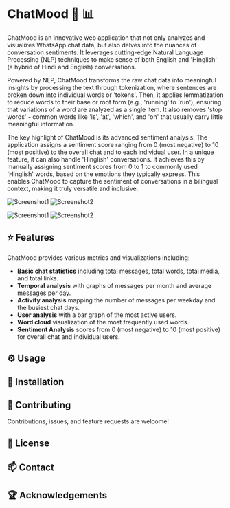 # ChatMood :speech_balloon: :bar_chart:

ChatMood is an innovative web application that not only analyzes and visualizes WhatsApp chat data, but also delves into the nuances of conversation sentiments. It leverages cutting-edge Natural Language Processing (NLP) techniques to make sense of both English and 'Hinglish' (a hybrid of Hindi and English) conversations. 

Powered by NLP, ChatMood transforms the raw chat data into meaningful insights by processing the text through tokenization, where sentences are broken down into individual words or 'tokens'. Then, it applies lemmatization to reduce words to their base or root form (e.g., 'running' to 'run'), ensuring that variations of a word are analyzed as a single item. It also removes 'stop words' - common words like 'is', 'at', 'which', and 'on' that usually carry little meaningful information.

The key highlight of ChatMood is its advanced sentiment analysis. The application assigns a sentiment score ranging from 0 (most negative) to 10 (most positive) to the overall chat and to each individual user. In a unique feature, it can also handle 'Hinglish' conversations. It achieves this by manually assigning sentiment scores from 0 to 1 to commonly used 'Hinglish' words, based on the emotions they typically express. This enables ChatMood to capture the sentiment of conversations in a bilingual context, making it truly versatile and inclusive.

![Screenshot1](link-to-screenshot1-goes-here)
![Screenshot2](link-to-screenshot2-goes-here)
<!-- Add more screenshots if needed -->

![Screenshot1](link-to-screenshot1-goes-here)
![Screenshot2](link-to-screenshot2-goes-here)
<!-- Add more screenshots if needed -->

## :star: Features

ChatMood provides various metrics and visualizations including:

- **Basic chat statistics** including total messages, total words, total media, and total links.
- **Temporal analysis** with graphs of messages per month and average messages per day.
- **Activity analysis** mapping the number of messages per weekday and the busiest chat days.
- **User analysis** with a bar graph of the most active users.
- **Word cloud** visualization of the most frequently used words.
- **Sentiment Analysis** scores from 0 (most negative) to 10 (most positive) for overall chat and individual users.

## :gear: Usage

<!-- Add instructions on how to use your app here -->

## :wrench: Installation 

<!-- Add instructions on how to install your app here -->

## :handshake: Contributing

Contributions, issues, and feature requests are welcome!

## :memo: License

<!-- Add license information here -->

## :mailbox: Contact

<!-- Add contact information here -->

## :trophy: Acknowledgements

<!-- Acknowledge the work of others here -->

